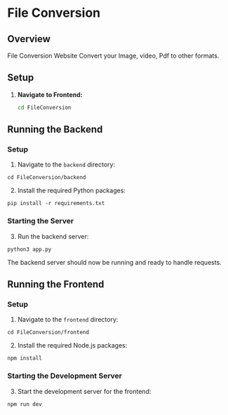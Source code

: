 # File Conversion

## Overview
File Conversion Website Convert your Image, video, Pdf to other formats.



## Setup

1. **Navigate to Frontend:**
   ```sh
   cd FileConversion
   ```

## Running the Backend

### Setup

1. Navigate to the `backend` directory:

```
cd FileConversion/backend
```

2. Install the required Python packages:

```
pip install -r requirements.txt
```

### Starting the Server

3. Run the backend server:

```
python3 app.py
```

The backend server should now be running and ready to handle requests.

## Running the Frontend

### Setup

1. Navigate to the `frontend` directory:

```
cd FileConversion/frontend
```

2. Install the required Node.js packages:

```
npm install
```

### Starting the Development Server

3. Start the development server for the frontend:

```
npm run dev
```

